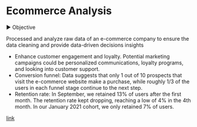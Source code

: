 # Ecommerce Analysis

► Objective 

Processed and analyze raw data of an e-commerce company to ensure the data cleaning and provide data-driven decisions insights 

* Enhance customer engagement and loyalty. Potential marketing campaigns could be personalized communications, loyalty programs, and looking into customer support.
*  Conversion funnel: Data suggests that only 1 out of 10 prospects that visit the e-commerce website make a purchase, while roughly 1/3 of the users in each funnel stage continue to the next step.
*  	Retention rate: In September, we retained 13% of users after the first month. The retention rate kept dropping, reaching a low of 4% in the 4th month. In our January 2021 cohort, we only retained 7% of users.

[link](https://docs.google.com/spreadsheets/d/1p1xVITLMesCs7pC-9nCTq8OvBMJnwkY57m0tFNTSx2g/edit?usp=sharing)
